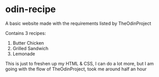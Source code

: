 # odin-recipe
A basic website made with the requirements listed by TheOdinProject

Contains 3 recipes:
1. Butter Chicken
2. Grilled Sandwich
3. Lemonade

This is just to freshen up my HTML & CSS, I can do a lot more, but I am going with the flow of TheOdinProject, took me around half an hour
